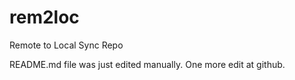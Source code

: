 # rem2loc
Remote to Local Sync Repo

README.md file was just edited manually. One more edit at github.
